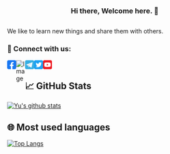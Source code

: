 

<h3 align="center">
Hi there, Welcome here.</a> 👋
</h3>

<h2 align="center">
</h2> 

We like to learn new things and share them with others.

### 🤝 Connect with us:

<a href="https://www.facebook.com/shivatechnicworld1/"><img align="left" src="https://github.com/edent/SuperTinyIcons/blob/master/images/svg/facebook.svg" alt="Image" width="21px"/></a>
<a href="https://www.instagram.com/shivatechnicworld/"><img align="left" src="https://raw.githubusercontent.com/yushi1007/yushi1007/main/images/instagram.svg" alt="Image" width="21px"/></a>
<a href="https://www.telegram.me/shivatechnicworld/"><img align="left" src="https://github.com/edent/SuperTinyIcons/blob/master/images/svg/telegram.svg" alt="Image" width="21px"/></a>
<a href="https://twitter.com/shivatechnicwo1/"><img align="left" src="https://github.com/edent/SuperTinyIcons/blob/master/images/svg/twitter.svg" alt="Image" width="21px"/></a>
<a href="https://www.youtube.com/c/ShivaTechnicWorld/"><img align="left" src="https://github.com/edent/SuperTinyIcons/blob/master/images/svg/youtube.svg" alt="Image" width="21px"/></a>
</br>

## 📈 GitHub Stats 

[![Yu's github stats](https://github-readme-stats.vercel.app/api?username=shivaes207)](https://github.com/shivaes207)

## 🌐 Most used languages 

 [![Top Langs](https://github-readme-stats.vercel.app/api/top-langs/?username=shivaes207)](https://github.com/shivaes207)

